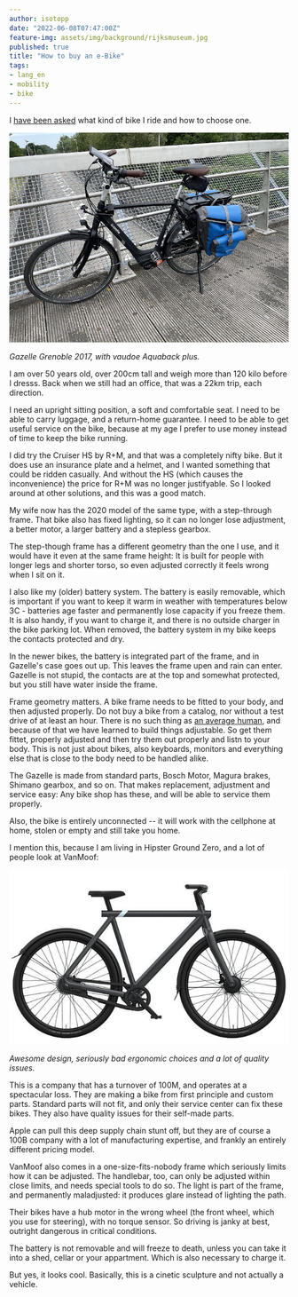 ```yaml
---
author: isotopp
date: "2022-06-08T07:47:00Z"
feature-img: assets/img/background/rijksmuseum.jpg
published: true
title: "How to buy an e-Bike"
tags:
- lang_en
- mobility
- bike
---
```


I [have been asked](https://twitter.com/isotopp/status/1534158787891843073) what kind of bike I ride and how to choose one.

![](/uploads/2022/06/grenoble.jpg)

*Gazelle Grenoble 2017, with vaudoe Aquaback plus.*

I am over 50 years old, over 200cm tall and weigh more than 120 kilo before I dresss.
Back when we still had an office, that was a 22km trip, each direction.

I need an upright sitting position, a soft and comfortable seat.
I need to be able to carry luggage, and a return-home guarantee.
I need to be able to get useful service on the bike, because at my age I prefer to use money instead of time to keep the bike running.

I did try the Cruiser HS by R+M, and that was a completely nifty bike.
But it does use an insurance plate and a helmet, and I wanted something that could be ridden casually.
And without the HS (which causes the inconvenience) the price for R+M was no longer justifyable.
So I looked around at other solutions, and this was a good match.

My wife now has the 2020 model of the same type, with a step-through frame.
That bike also has fixed lighting, so it can no longer lose adjustment, a better motor, a larger battery and a stepless gearbox.

The step-though frame has a different geometry than the one I use, and it would have it even at the same frame height:
It is built for people with longer legs and shorter torso, so even adjusted correctly it feels wrong when I sit on it.

I also like my (older) battery system.
The battery is easily removable, which is important if you want to keep it warm in weather with temperatures below 3C - batteries age faster and permanently lose capacity if you freeze them.
It is also handy, if you want to charge it, and there is no outside charger in the bike parking lot.
When removed, the battery system in my bike keeps the contacts protected and dry.

In the newer bikes, the battery is integrated part of the frame, and in Gazelle's case goes out up.
This leaves the frame upen and rain can enter.
Gazelle is not stupid, the contacts are at the top and somewhat protected, but you still have water inside the frame.

Frame geometry matters.
A bike frame needs to be fitted to your body, and then adjusted properly.
Do not buy a bike from a catalog, nor without a test drive of at least an hour.
There is no such thing as [an average human](https://www.thestar.com/news/insight/2016/01/16/when-us-air-force-discovered-the-flaw-of-averages.html), and because of that we have learned to build things adjustable.
So get them fittet, properly adjusted and then try them out properly and listn to your body.
This is not just about bikes, also keyboards, monitors and everything else that is close to the body need to be handled alike.

The Gazelle is made from standard parts, Bosch Motor, Magura brakes, Shimano gearbox, and so on.
That makes replacement, adjustment and service easy:
Any bike shop has these, and will be able to service them properly.

Also, the bike is entirely unconnected -- it will work with the cellphone at home, stolen or empty and still take you home.

I mention this, because I am living in Hipster Ground Zero, and a lot of people look at VanMoof:

![](/uploads/2022/06/vanmoof.jpg)

*Awesome design, seriously bad ergonomic choices and a lot of quality issues.*

This is a company that has a turnover of 100M, and operates at a spectacular loss.
They are making a bike from first principle and custom parts.
Standard parts will not fit, and only their service center can fix these bikes.
They also have quality issues for their self-made parts.

Apple can pull this deep supply chain stunt off, but they are of course a 100B company with a lot of manufacturing expertise, and frankly an entirely different pricing model.

VanMoof also comes in a one-size-fits-nobody frame which seriously limits how it can be adjusted.
The handlebar, too, can only be adjusted within close limits, and needs special tools to do so.
The light is part of the frame, and permanently maladjusted: it produces glare instead of lighting the path.

Their bikes have a hub motor in the wrong wheel (the front wheel, which you use for steering), with no torque sensor.
So driving is janky at best, outright dangerous in critical conditions.

The battery is not removable and will freeze to death, unless you can take it into a shed, cellar or your appartment.
Which is also necessary to charge it.

But yes, it looks cool.
Basically, this is a cinetic sculpture and  not actually a vehicle.

